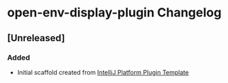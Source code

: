 <!-- Keep a Changelog guide -> https://keepachangelog.com -->

# open-env-display-plugin Changelog

## [Unreleased]
### Added
- Initial scaffold created from [IntelliJ Platform Plugin Template](https://github.com/JetBrains/intellij-platform-plugin-template)
